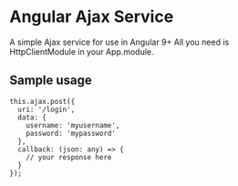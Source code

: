 # Angular Ajax Service
A simple Ajax service for use in Angular 9+
All you need is HttpClientModule in your App.module.

## Sample usage
```
this.ajax.post({
  uri: '/login',
  data: {
    username: 'myusername',
    password: 'mypassword'
  },
  callback: (json: any) => {
    // your response here
  }
});
```

